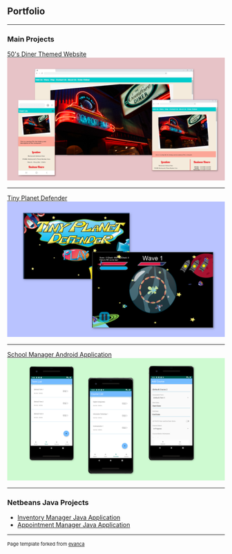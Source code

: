 ## Portfolio

---

### Main Projects

[50's Diner Themed Website](/50sPage)
<img src="images/50sDinerThumbnail2.png?raw=true"/>

---
[Tiny Planet Defender](/GamePage)
<img src="images/gameThumbnail.png?raw=true"/>

---
[School Manager Android Application](/SchoolManagerPage)
<img src="images/AndroidProjectThumbnail.png?raw=true"/>

---

### Netbeans Java Projects

- [Inventory Manager Java Application](/InventoryManagerPage)
- [Appointment Manager Java Application](/AppointmentManagerPage)





---
<p style="font-size:11px">Page template forked from <a href="https://github.com/evanca/quick-portfolio">evanca</a></p>
<!-- Remove above link if you don't want to attibute -->
